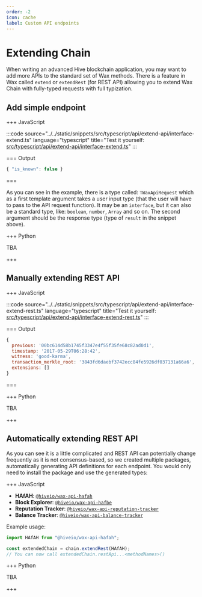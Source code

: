 ```yaml
---
order: -2
icon: cache
label: Custom API endpoints
---
```


# Extending Chain

When writing an advanced Hive blockchain application, you may want to add more APIs to the standard set of Wax methods. There is a feature in Wax called `extend` or `extendRest` (for REST API) allowing you to extend Wax Chain with fully-typed requests with full typization.

## Add simple endpoint

+++ JavaScript

:::code source="../../static/snippets/src/typescript/api/extend-api/interface-extend.ts" language="typescript" title="Test it yourself: [src/typescript/api/extend-api/interface-extend.ts](https://stackblitz.com/github/openhive-network/wax-doc-snippets?file=src%2Ftypescript%2Fapi%2Fextend-api%2Finterface-extend.ts&startScript=test-api-extend-api-interface-extend)" :::

=== Output

```javascript
{ "is_known": false }
```

===

As you can see in the example, there is a type called: `TWaxApiRequest` which as a first template argument takes a user input type (that the user will have to pass to the API request function). It may be an `interface`, but it can also be a standard type, like: `boolean`, `number`, `Array` and so on. The second argument should be the response type (type of `result` in the snippet above).

+++ Python

TBA

+++

## Manually extending REST API

+++ JavaScript

:::code source="../../static/snippets/src/typescript/api/extend-api/interface-extend-rest.ts" language="typescript" title="Test it yourself: [src/typescript/api/extend-api/interface-extend-rest.ts](https://stackblitz.com/github/openhive-network/wax-doc-snippets?file=src%2Ftypescript%2Fapi%2Fextend-api%2Finterface-extend-rest.ts&startScript=test-api-extend-api-interface-extend-rest)" :::

=== Output

```javascript
{
  previous: '00bc614d58b1745f3347e4f55f35fe68c82ad0d1',
  timestamp: '2017-05-29T06:28:42',
  witness: 'good-karma',
  transaction_merkle_root: '3843fd6daebf3742ecc84fe5926df037131a66a6',
  extensions: []
}
```

===

+++ Python

TBA

+++

## Automatically extending REST API

As you can see it is a little complicated and REST API can potentially change frequently as it is not consensus-based, so we created multiple packages, automatically generating API definitions for each endpoint. You would only need to install the package and use the generated types:

+++ JavaScript

- **HAfAH**: [`@hiveio/wax-api-hafah`](https://gitlab.syncad.com/hive/HAfAH/-/packages)
- **Block Explorer**: [`@hiveio/wax-api-hafbe`](https://gitlab.syncad.com/hive/haf_block_explorer/-/packages)
- **Reputation Tracker**: [`@hiveio/wax-api-reputation-tracker`](https://gitlab.syncad.com/hive/balance_tracker/-/packages)
- **Balance Tracker**: [`@hiveio/wax-api-balance-tracker`](https://gitlab.syncad.com/hive/reputation_tracker/-/packages)

Example usage:

```javascript
import HAfAH from "@hiveio/wax-api-hafah";

const extendedChain = chain.extendRest(HAfAH);
// You can now call extendedChain.restApi...<methodNames>()
```

+++ Python

TBA

+++
